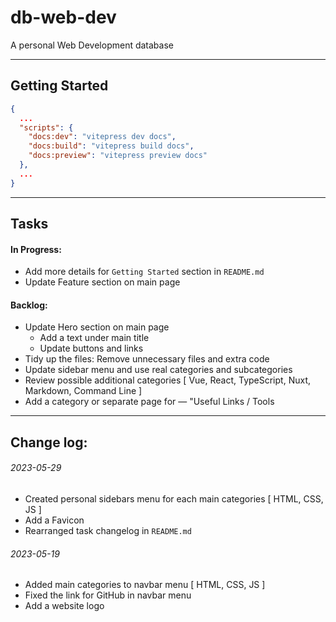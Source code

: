 # db-web-dev

A personal Web Development database

---

## Getting Started

``` json
{
  ...
  "scripts": {
    "docs:dev": "vitepress dev docs",
    "docs:build": "vitepress build docs",
    "docs:preview": "vitepress preview docs"
  },
  ...
}
```

---
## Tasks

#### In Progress:

- Add more details for `Getting Started` section in `README.md`
- Update Feature section on main page

#### Backlog:

- Update Hero section on main page
   - Add a text under main title
   - Update buttons and links
- Tidy up the files: Remove unnecessary files and extra code
- Update sidebar menu and use real categories and subcategories
- Review possible additional categories [ Vue, React, TypeScript, Nuxt, Markdown, Command Line ]
- Add a category or separate page for — "Useful Links / Tools

---

## Change log:

###### 2023-05-29

- Created personal sidebars menu for each main categories [ HTML, CSS, JS ]
- Add a Favicon
- Rearranged task changelog in `README.md`

###### 2023-05-19

- Added main categories to navbar menu [ HTML, CSS, JS ]
- Fixed the link for GitHub in navbar menu
- Add a website logo
